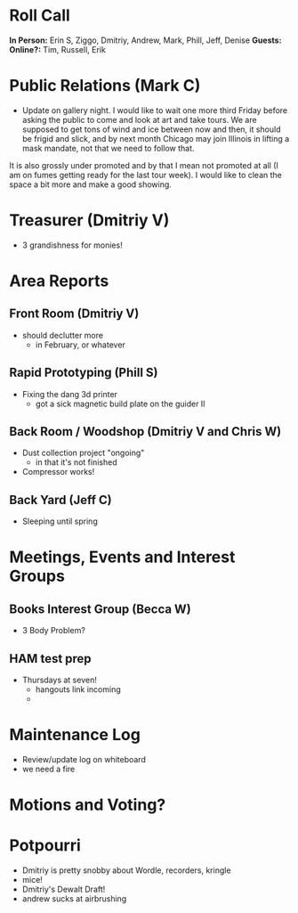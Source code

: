 # Roll Call
**In Person:** Erin S, Ziggo, Dmitriy, Andrew, Mark, Phill, Jeff, Denise
**Guests:** 
**Online?:** Tim, Russell, Erik
# Public Relations (Mark C)
  - Update on gallery night. I would like to wait one more third Friday before asking the public to come and look at art and take tours. We are supposed to get tons of wind and ice between now and then, it should be frigid and slick, and by next month Chicago may join Illinois in lifting a mask mandate, not that we need to follow that.

It is also grossly under promoted and by that I mean not promoted at all (I am on fumes getting ready for the last tour week). I would like to clean the space a bit more and make a good showing.
# Treasurer (Dmitriy V)
- 3 grandishness for monies!
# Area Reports
## Front Room (Dmitriy V)
- should declutter more
  - in February, or whatever
## Rapid Prototyping (Phill S)
- Fixing the dang 3d printer
  - got a sick magnetic build plate on the guider II
## Back Room / Woodshop (Dmitriy V and Chris W)
- Dust collection project "ongoing"
  - in that it's not finished
- Compressor works!
## Back Yard (Jeff C)
- Sleeping until spring
# Meetings, Events and Interest Groups

## Books Interest Group (Becca W)
  - 3 Body Problem?
## HAM test prep
- Thursdays at seven!
  - hangouts link incoming
  - 
# Maintenance Log
- Review/update log on whiteboard
- we need a fire
# Motions and Voting?

# Potpourri
- Dmitriy is pretty snobby about Wordle, recorders, kringle
- mice!
- Dmitriy's Dewalt Draft!
- andrew sucks at airbrushing
